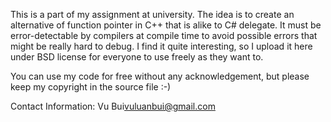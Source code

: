 This is a part of my assignment at university. The idea is to create an alternative of function pointer in C++ that is alike to C# delegate. It must be error-detectable by compilers at compile time to avoid possible errors that might be really hard to debug. I find it quite interesting, so I upload it here under BSD license for everyone to use freely as they want to.

You can use my code for free without any acknowledgement, but please keep my copyright in the source file :-)

Contact Information:
Vu Bui<vuluanbui@gmail.com>